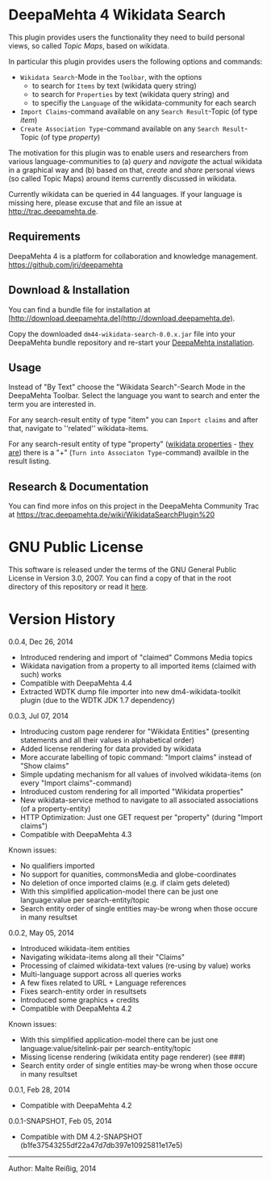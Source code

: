 
# DeepaMehta 4 Wikidata Search

This plugin  provides users the functionality they need to build personal views, so called _Topic Maps_, based on wikidata.

In particular this plugin provides users the following options and commands:

*   `Wikidata Search`-Mode in the `Toolbar`, with the options
    *    to search for `Items` by text (wikidata query string)
    *    to search for `Properties` by text (wikidata query string) and
    *    to specifiy the `Language` of the wikidata-community for each search
*   `Import Claims`-command available on any `Search Result`-Topic (of type _item_)
*   `Create Association Type`-command available on any `Search Result`-Topic (of type _property_)

The motivation for this plugin was to enable users and researchers from various language-communities to (a) _query_ and _navigate_ the actual wikidata in a graphical way and (b) based on that, _create_ and _share_ personal views (so called Topic Maps) around items currently discussed in wikidata.

Currently wikidata can be queried in 44 languages. If your language is missing here, please excuse that and file an issue at http://trac.deepamehta.de.

## Requirements

DeepaMehta 4 is a platform for collaboration and knowledge management.
https://github.com/jri/deepamehta

## Download & Installation

You can find a bundle file for installation at [http://download.deepamehta.de](http://download.deepamehta.de).

Copy the downloaded `dm44-wikidata-search-0.0.x.jar` file into your DeepaMehta bundle repository and re-start your [DeepaMehta installation](https://github.com/jri/deepamehta#requirements).

## Usage

Instead of "By Text" choose the "Wikidata Search"-Search Mode in the DeepaMehta Toolbar. Select the language you want to search and enter the term you are interested in.

For any search-result entity of type "item" you can `Import claims` and after that, navigate to ''related'' wikidata-items.

For any search-result entity of type "property" ([wikidata properties](http://meta.wikimedia.org/wiki/Wikidata/Data_model#Properties) - [they are](https://www.wikidata.org/wiki/Wikidata:List_of_properties)) there is a "+" (`Turn into Associaton Type`-command) availble in the result listing.

## Research & Documentation

You can find more infos on this project in the DeepaMehta Community Trac at https://trac.deepamehta.de/wiki/WikidataSearchPlugin%20

# GNU Public License

This software is released under the terms of the GNU General Public License in Version 3.0, 2007. You can find a copy of that in the root directory of this repository or read it [here](http://www.gnu.org/licenses/gpl).

# Version History

0.0.4, Dec 26, 2014
- Introduced rendering and import of "claimed" Commons Media topics
- Wikidata navigation from a property to all imported items (claimed with such) works
- Compatible with DeepaMehta 4.4
- Extracted WDTK dump file importer into new dm4-wikidata-toolkit plugin
  (due to the WDTK JDK 1.7 dependency)

0.0.3, Jul 07, 2014
- Introducing custom page renderer for "Wikidata Entities" 
  (presenting statements and all their values in alphabetical order)
- Added license rendering for data provided by wikidata
- More accurate labelling of topic command: "Import claims" instead of "Show claims"
- Simple updating mechanism for all values of involved wikidata-items (on every "Import claims"-command)
- Introduced custom rendering for all imported "Wikidata properties"
- New wikidata-service method to navigate to all associated associations (of a property-entity)
- HTTP Optimization: Just one GET request per "property" (during "Import claims")
- Compatible with DeepaMehta 4.3

Known issues:
- No qualifiers imported
- No support for quanities, commonsMedia and globe-coordinates
- No deletion of once imported claims (e.g. if claim gets deleted)
- With this simplified application-model there can be just one 
  language:value per search-entity/topic
- Search entity order of single entities may-be wrong when 
  those occure in many resultset

0.0.2, May 05, 2014
- Introduced wikidata-item entities
- Navigating wikidata-items along all their "Claims"
- Processing of claimed wikidata-text values (re-using by value) works
- Multi-language support across all queries works
- A few fixes related to URL + Language references
- Fixes search-entity order in resultsets
- Introduced some graphics + credits
- Compatible with DeepaMehta 4.2

Known issues:
- With this simplified application-model there can be just one 
  language:value/sitelink-pair per search-entity/topic
- Missing license rendering (wikidata entity page renderer) (see ###)
- Search entity order of single entities may-be wrong when 
  those occure in many resultset

0.0.1, Feb 28, 2014
- Compatible with DeepaMehta 4.2

0.0.1-SNAPSHOT, Feb 05, 2014

- Compatible with DM 4.2-SNAPSHOT (b1fe37543255df22a47d7db397e10925811e17e5)

--------------------------
Author: Malte Reißig, 2014

